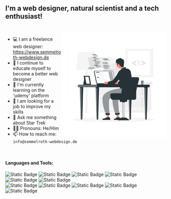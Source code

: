 
## I'm a web designer, natural scientist and a tech enthusiast! 

<br>

<img src="https://github.com/MaSem87/MaSem87/blob/master/Programming-rafiki.png" width="330px" height="330px" align="right"/>

- 💻 I am a freelance web designer: https://www.semmelroth-webdesign.de
- 🔭 I continue to educate myself to become a better web designer
- 🌱 I'm currently learning on the 'udemy' platform
- 👯 I am looking for a job to improve my skills
- 💬 Ask me something about Star Trek
- 👨🏻 Pronouns: He/Him
- 📫 How to reach me: `info@semmelroth-webdesign.de`

<br>


#### Languages and Tools:

![Static Badge](https://img.shields.io/badge/HTML-black?style=flat&logo=html5&labelColor=%23263238&color=%2392989b)
![Static Badge](https://img.shields.io/badge/CSS-black?style=flat&logo=css3&labelColor=%23263238&color=%2392989b)
![Static Badge](https://img.shields.io/badge/JavaScript-black?style=flat&logo=javascript&labelColor=%23263238&color=%2392989b)
![Static Badge](https://img.shields.io/badge/Bootstrap-black?style=flat&logo=bootstrap&labelColor=%23263238&color=%2392989b)
![Static Badge](https://img.shields.io/badge/Python-black?style=flat&logo=python&labelColor=%23263238&color=%2392989b)
![Static Badge](https://img.shields.io/badge/Django-black?style=flat&logo=django&labelColor=%23263238&color=%2392989b)
<br>
![Static Badge](https://img.shields.io/badge/WordPress-black?style=flat&logo=wordpress&labelColor=%23263238&color=%2392989b)
![Static Badge](https://img.shields.io/badge/Elementor-black?style=flat&logo=elementor&labelColor=%23263238&color=%2392989b)
![Static Badge](https://img.shields.io/badge/Git-black?style=flat&logo=git&labelColor=%23263238&color=%2392989b)
![Static Badge](https://img.shields.io/badge/GitHub-black?style=flat&logo=github&labelColor=%23263238&color=%2392989b)
![Static Badge](https://img.shields.io/badge/ChatGPT-black?style=flat&logo=openai&labelColor=%23263238&color=%2392989b)








